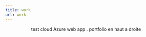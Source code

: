 ```yaml
---
title: work
url: work
---
```


<div align="center">
	<p>
        test cloud Azure web app . portfolio en haut a droite
	</p>
	
</div>



